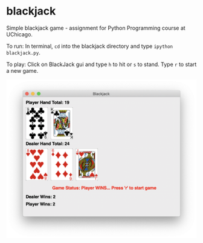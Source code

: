 # blackjack
Simple blackjack game - assignment for Python Programming course at UChicago.

To run: In terminal, `cd` into the blackjack directory and type `ipython blackjack.py`.

To play: Click on BlackJack gui and type `h` to hit or `s` to stand. Type `r` to start a new game.

![](BlackJackGame.png)
